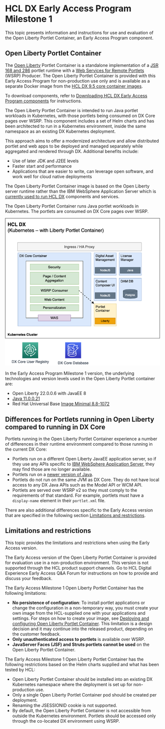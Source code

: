 # HCL DX Early Access Program Milestone 1

This topic presents information and instructions for use and evaluation of the Open Liberty Portlet Container, an Early Access Program component.

## Open Liberty Portlet Container 

The [Open Liberty](https://openliberty.io) Portlet Container is a standalone implementation of a [JSR 168 and 286](https://jcp.org/en/jsr/detail?id=286) portlet runtime with a [Web Services for Remote Portlets](https://docs.oasis-open.org/wsrp/v2/wsrp-2.0-spec.html) (WSRP) Producer. The Open Liberty Portlet Container is provided with this Early Access Program for non-production use only and is available as a separate Docker image from the [HCL DX 9.5 core container images](../deployment/install/container/image_list.md). 

To download components, refer to [Downloading HCL DX Early Access Program components](download_eap_components.md) for instructions.

The Open Liberty Portlet Container is intended to run Java portlet workloads in Kubernetes, with those portlets being consumed on DX Core pages over WSRP. This component includes a set of Helm charts and has been architected to run in a Kubernetes environment, inside the same namespace as an existing DX Kubernetes deployment.

This approach aims to offer a modernized architecture and allow distributed portlet and web apps to be deployed and managed separately while aggregated and rendered through DX. Additional benefits include:

- Use of later JDK and J2EE levels
- Faster start and performance
- Applications that are easier to write, can leverage open software, and work well for cloud native deployments

The Open Liberty Portlet Container image is based on the Open Liberty server runtime rather than the IBM WebSphere Application Server which is [currently used to run HCL DX](../get_started/system_requirements/traditional/supported_config.md) components and services. 

The Open Liberty Portlet Container runs Java portlet workloads in Kubernetes. The portlets are consumed on DX Core pages over WSRP.

![Open Liberty Portlet Container Architecture](../images/open_liberty_portlet_container.png)

In the Early Access Program Milestone 1 version, the underlying technologies and version levels used in the Open Liberty Portlet container are:

- Open Liberty 22.0.0.6 with JavaEE 8
- [Java 11.0.0.21](https://www.oracle.com/java/technologies/javase/11-0-21-relnotes.html)
- Red Hat Universal Base [Image Minimal 8.8-1072](https://catalog.redhat.com/software/containers/ubi8/ubi-minimal/5c359a62bed8bd75a2c3fba8?architecture=amd64&image=6541c626134440daf5b30636)

<!--It is anticipated that these version levels will be increased before general release.-->

## Differences for Portlets running in Open Liberty compared to running in DX Core

Portlets running in the Open Liberty Portlet Container experience a number of differences in their runtime environment compared to those running in the current DX Core:

- Portlets run on a different Open Liberty JavaEE application server, so if they use any APIs specific to [IBM WebSphere Application Server](https://www.ibm.com/products/websphere-application-server?utm_content=SRCWW&p1=Search&p4=43700074488257595&p5=e&gclid=Cj0KCQiAhc-sBhCEARIsAOVwHuT7kzKartxoc4rNstOV88KzDpVRffjM8MWo_9UMQ2iycxgKSuOYvlAaAnuiEALw_wcB&gclsrc=aw.ds), they may find those are no longer available.
- Portlets run on a [newer version of Java](https://www.oracle.com/java/technologies/javase/11-0-21-relnotes.html).
- Portlets do not run on the same JVM as DX Core. They do not have local access to any DX Java APIs such as the Model API or WCM API.
- Portlets are served over WSRP v2 so they must comply to the requirements of that standard. For example, portlets must have a `display-name` element in their `portlet.xml` file.

There are also additional differences specific to the Early Access version that are specified in the following section [Limitations and restrictions](#limitations-and-restrictions).

## Limitations and restrictions

This topic provides the limitations and restrictions when using the Early Access version. 

The Early Access version of the Open Liberty Portlet Container is provided for evaluation use in a non-production environment. This version is not supported through the HCL product support channels. Go to HCL Digital Experience Early Access Q&A Forum for instructions on how to provide and discuss your feedback. 

The Early Access Milestone 1 Open Liberty Portlet Container has the following limitations:

- **No persistence of configuration**: To install portlet applications or change the configuration in a non-temporary way, you must create your own image from the HCL-supplied one with your applications and settings. For steps on how to create your image, see [Deploying and configuring Open Liberty Portlet Container](deploy_config_eap.md). This limitation is a design decision and it may continue into the released product, depending on the customer feedback.
- **Only unauthenticated access to portlets** is available over WSRP.
- **JavaServer Faces (JSF) and Struts portlets cannot be used** on the Open Liberty Portlet Container.

The Early Access Milestone 1 Open Liberty Portlet Container has the following restrictions based on the Helm charts supplied and what has been tested by HCL:

- Open Liberty Portlet Container should be installed into an existing DX Kubernetes namespace where the deployment is set up for non-production use.
- Only a single Open Liberty Portlet Container pod should be created per deployment.
- Renaming the JSESSIONID cookie is not supported.
- By default, the Open Liberty Portlet Container is not accessible from outside the Kubernetes environment. Portlets should be accessed only through the co-located DX environment using WSRP.


